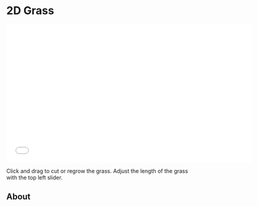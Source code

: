 # 2D Grass

<div align="center"><iframe width="640px" height="360px" frameBorder="0" src="grass_shader.html"></iframe></div>

Click and drag to cut or regrow the grass. Adjust the length of the grass with the top left slider.

## About